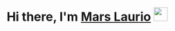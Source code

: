 <h1 align="center">Hi there, I'm <a href="https://github.com/Mars-Laurio" target="_blank">Mars Laurio</a> <img
src="https://github.com/blackcater/blackcater/raw/main/Hi.gif" height="32" /></h1>

<br />
